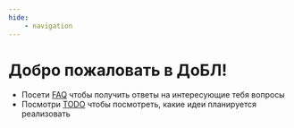 ```yaml
---
hide:
    - navigation
---
```


# Добро пожаловать в ДоБЛ!

- Посети [FAQ](./FAQ.md) чтобы получить ответы на интересующие тебя вопросы
- Посмотри [TODO](./TODO.md) чтобы посмотреть, какие идеи планируется реализовать
